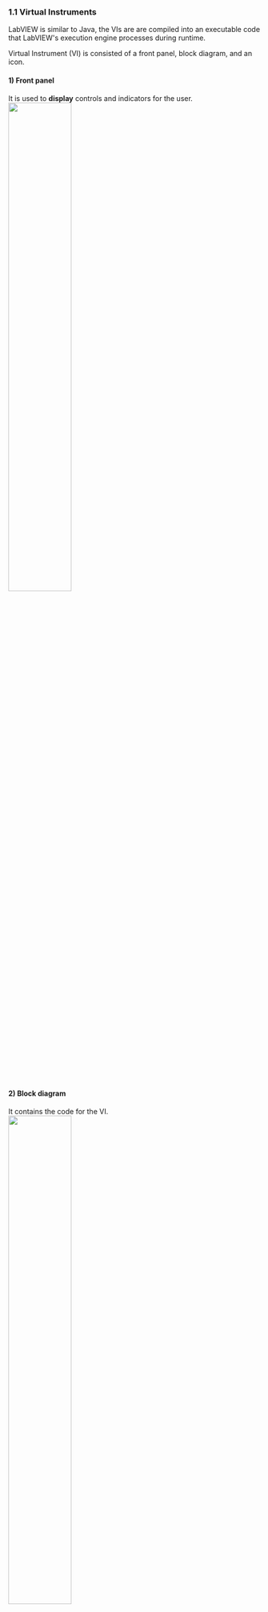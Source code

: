 <h3>1.1 Virtual Instruments</h3>
<p>LabVIEW is similar to Java, the VIs are are compiled into an executable code that LabVIEW's execution engine processes during runtime.</p>
<p>Virtual Instrument (VI) is consisted of a front panel, block diagram, and an icon.<br>
  <h4>1) Front panel<br></h4>
    It is used to <b>display</b> controls and indicators for the user.<br>
    <img margin="10px 0" width="50%" src="https://user-images.githubusercontent.com/31834249/61533984-52443300-aa69-11e9-8149-290b7ff41bd2.png">
  <h4>2) Block diagram<br></h4>
    It contains the code for the VI.<br>
    <img margin="10px 0" width="50%" src="https://user-images.githubusercontent.com/31834249/61533999-5bcd9b00-aa69-11e9-96f4-cb386d5777c6.png">
  <h4>3) Icon<br></h4>
    Virtual expression of inputs and outputs.<br>
</p>
<h4>How to execute</h4>
<p>A LabVIEW program is executed by pressing the arrow or the Run button. When the error occured during compile time, an error list window will appear.</p>
